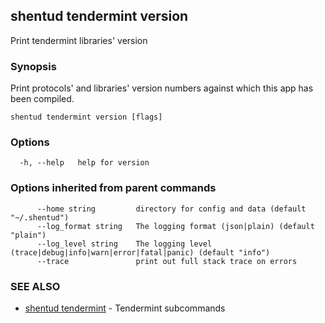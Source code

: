 ## shentud tendermint version

Print tendermint libraries' version

### Synopsis

Print protocols' and libraries' version numbers
against which this app has been compiled.


```
shentud tendermint version [flags]
```

### Options

```
  -h, --help   help for version
```

### Options inherited from parent commands

```
      --home string         directory for config and data (default "~/.shentud")
      --log_format string   The logging format (json|plain) (default "plain")
      --log_level string    The logging level (trace|debug|info|warn|error|fatal|panic) (default "info")
      --trace               print out full stack trace on errors
```

### SEE ALSO

* [shentud tendermint](shentud_tendermint.md)	 - Tendermint subcommands


